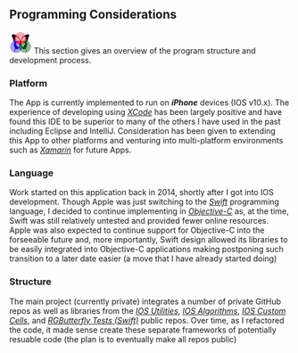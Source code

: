 ## Programming Considerations
 
![RGButterfly Logo](images/RGButterfly_Logo.png) This section gives an overview of the program structure and development process.

### Platform

The App is currently implemented to run on ___iPhone___ devices (IOS v10.x). The experience of developing using [_XCode_](https://developer.apple.com/xcode/) has been largely positive and have found this IDE to be superior to many of the others I have used in the past including Eclipse and IntelliJ. Consideration has been given to extending this App to other platforms and venturing into multi-platform environments such as [_Xamarin_](https://www.xamarin.com/) for future Apps.

### Language

Work started on this application back in 2014, shortly after I got into IOS development. Though Apple was just switching to  the [_Swift_](https://developer.apple.com/swift/) programming language, I decided to continue implementing in [_Objective-C_](https://en.m.wikipedia.org/wiki/Objective-C) as, at the time, Swift was still relatively untested and provided fewer online resources. Apple was also expected to continue support for Objective-C into the forseeable future and, more importantly, Swift design allowed its libraries to be easily integrated into Objective-C applications making postponing such transition to a later date easier (a move that I have already started doing)

### Structure

The main project (currently private) integrates a number of private GitHub repos as well as libraries from the [_IOS Utilities_](https://github.com/spineo/ios-utilities), [_IOS Algorithms_](https://github.com/spineo/ios-algorithms), [_IOS Custom Cells_](https://github.com/spineo/ios-custom-cells), and [_RGButterfly Tests (Swift)_]( https://github.com/spineo/rgbutterfly-tests) public repos. Over time, as I refactored the code, it made sense create these separate frameworks of potentially resuable code (the plan is to eventually make all repos public)

